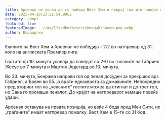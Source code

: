 ```yaml
---
title: Арсенал не успеа да го победи Вест Хем и покрај тоа што поведе со 2-0
date: 2023-04-16T23:21:54.896Z
category: спорт
featured: true
featuredImage: ../img/lfsadkmrkzsnrzskneqwkln4eqw.png.webp
author: Вардарски
---
```


Екипите на Вест Хем и Арсенал не победија - 2:2 во натпревар од 31. коло на англиската Премиер лига.

Гостите до 10. минута успеаја да поведат со 2-0 по головите на Габриел Жесус во 7. минута и Мартин Јодегард во 10. минута.

Во 33. минута, Бенрама направи гол од пенал досуден за прекршок врз Габриел, а Бовен во 55. ја врати еднаквоста за домаќините. Непосредно пред вториот гол на „чеканите“ гостите можеа да стигнат и до трет гол, но Сака го промаши пеналот. До крајот на натпреварот немаше повеќе удари.

Арсенал останува на првата позиција, но веќе 4 бода пред Мен Сити, но „граѓаните“ имаат натпревар помалку. Вест Хем е 15-ти со 31 бод.
